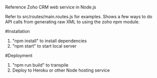 Reference Zoho CRM web service in Node.js

Refer to src/routes/main.routes.js for examples.
Shows a few ways to do API calls from generating raw XML to using the zoho npm module.

#Installation
1. "npm install" to install dependencies
2. "npm start" to start local server

#Deployment
1. "npm run build" to transpile
2. Deploy to Heroku or other Node hosting service

